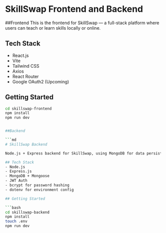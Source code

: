 # SkillSwap Frontend and Backend

##Frontend
This is the frontend for SkillSwap — a full-stack platform where users can teach or learn skills locally or online.

## Tech Stack
- React.js
- Vite
- Tailwind CSS
- Axios
- React Router
- Google OAuth2 (Upcoming)

## Getting Started

```bash
cd skillswap-frontend
npm install
npm run dev


##Backend

```md
# SkillSwap Backend

Node.js + Express backend for SkillSwap, using MongoDB for data persistence.

## Tech Stack
- Node.js
- Express.js
- MongoDB + Mongoose
- JWT Auth
- bcrypt for password hashing
- dotenv for environment config

## Getting Started

```bash
cd skillswap-backend
npm install
touch .env
npm run dev
